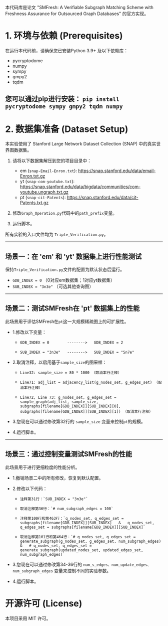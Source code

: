 
本代码库是论文 "SMFresh: A Verifiable Subgraph Matching Scheme with Freshness Assurance for Outsourced Graph Databases" 的官方实现。

# 1. 环境与依赖 (Prerequisites)

在运行本代码前，请确保您已安装Python 3.9+ 及以下依赖库：
* pycryptodome
* numpy
* sympy
* gmpy2
* tqdm

您可以通过pip进行安装：
`pip install pycryptodome sympy gmpy2 tqdm numpy`
-----------------------------------



# 2. 数据集准备 (Dataset Setup)

本实验使用了 Stanford Large Network Dataset Collection (SNAP) 中的真实世界图数据集。

1. 请将以下数据集解压到您的项目目录中：
   * em (`snap-Email-Enron.txt`): https://snap.stanford.edu/data/email-Enron.txt.gz
   * yt (`snap-com-youtube.txt`): https://snap.stanford.edu/data/bigdata/communities/com-youtube.ungraph.txt.gz
   * pt (`snap-cit-Patents`): https://snap.stanford.edu/data/cit-Patents.txt.gz

2. 修改`Graph_Operation.py`代码中的`path_prefix`变量。

3. 运行脚本。

所有实验的入口文件均为 `Triple_Verification.py`。



----------------------------------------------------------------------
场景一：在 'em' 和 'yt' 数据集上进行性能测试
----------------------------------------------------------------------

保持`Triple_Verification.py`文件的配置为默认状态后运行。

* `GDB_INDEX = 0`             （0对应em数据集；1对应yt数据集）
* `SUB_INDEX = "3n3e"`        （可选其他查询图）



----------------------------------------------------------------------
场景二：测试SMFresh在 'pt' 数据集上的性能
----------------------------------------------------------------------

此场景用于评估SMFresh在`pt`这一大规模稀疏图上的可扩展性。

   * 1.修改以下变量：
      *     GDB_INDEX = 0        -------->   GDB_INDEX = 2
      *     SUB_INDEX = "3n3e"   -------->   SUB_INDEX = "5n7e"

   * 2.取消注释，以启用基于`sample_size`的图采样：
      *     Line32: sample_size = 80 * 1000 （取消本行注释）
      *     Line71: adj_list = adjacency_list(g_nodes_set, g_edges_set) （取消本行注释）
      *     Line72, Line 73: g_nodes_set, g_edges_set = sample_graph(adj_list, sample_size, subgraphs[filename[GDB_INDEX]][SUB_INDEX][0], subgraphs[filename[GDB_INDEX]][SUB_INDEX][1]) （取消本行注释）

   * 3.您现在可以通过修改第32行的 `sample_size` 变量来控制`pt`的规模。

   * 4.运行脚本。



----------------------------------------------------------------------
场景三：通过控制变量测试SMFresh的性能
----------------------------------------------------------------------

此场景用于进行更细粒度的性能分析。

   * 1.撤销场景二中的所有修改，恢复到默认配置。

   * 2.修改以下代码：
      *     注释第31行：`SUB_INDEX = "3n3e"`
      *     取消注释第36行：`# num_subgraph_edges = 100`
      *     注释第100行和第463行：`q_nodes_set, q_edges_set = subgraphs[filename[GDB_INDEX]][SUB_INDEX]   &   q_nodes_set, q_edges_set = subgraphs[filename[GDB_INDEX]][SUB_INDEX]`
      *     取消注释第101行和第464行：`# q_nodes_set, q_edges_set = generate_subgraph(g_nodes_set, g_edges_set, num_subgraph_edges)   &   # q_nodes_set, q_edges_set = generate_subgraph(updated_nodes_set, updated_edges_set, num_subgraph_edges)`

   * 3.您现在可以通过修改第34-36行的 `num_s_edges、num_update_edges、num_subgraph_edges` 变量来控制不同的实验参数。

   * 4.运行脚本。



# 开源许可 (License)
本项目采用 MIT 许可。